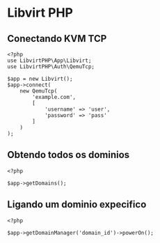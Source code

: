 Libvirt PHP
===========

Conectando KVM TCP
------------------

    <?php
    use LibvirtPHP\App\Libvirt;
    use LibvirtPHP\Auth\QemuTcp;

    $app = new Libvirt();
    $app->connect(
        new QemuTcp(
            'example.com',
            [
                'username' => 'user',
                'password' => 'pass'
            ]
        )
    );

Obtendo todos os dominios
-------------------------

    <?php

    $app->getDomains();

Ligando um dominio expecifico
-----------------------------

    <?php

    $app->getDomainManager('domain_id')->powerOn();